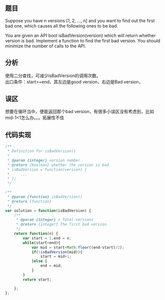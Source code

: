 ## 题目
Suppose you have n versions [1, 2, ..., n] and you want to find out the first bad one, which causes all the following ones to be bad.

You are given an API bool isBadVersion(version) which will return whether version is bad. Implement a function to find the first bad version. You should minimize the number of calls to the API.

## 分析
使用二分查找，可减少isBadVersion的调用次数。<br>出口条件：start>=end，其左边是good version，右边是Bad version，

## 误区
想要在循环当中，便能返回那个bad version，有很多小误区没有考虑到，比如mid-1<1怎么办。。。拓展性不佳

## 代码实现

``` javascript
/**
 * Definition for isBadVersion()
 *
 * @param {integer} version number
 * @return {boolean} whether the version is bad
 * isBadVersion = function(version) {
 *     ...
 * };
 */

/**
 * @param {function} isBadVersion()
 * @return {function}
 */
var solution = function(isBadVersion) {
    /**
     * @param {integer} n Total versions
     * @return {integer} The first bad version
     */
    return function(n) {
        var start = 1,end = n;
        while(start<end){
            var mid = start+Math.floor((end-start)/2);            
            if(!isBadVersion(mid)){
                start = mid+1;
            }else {
                end = mid;
            }
        }
        return start;

    };
};
```
